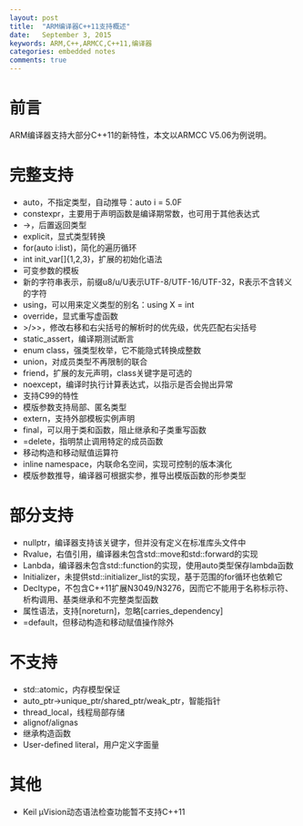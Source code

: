 ```yaml
---
layout: post
title:  "ARM编译器C++11支持概述"
date:   September 3, 2015
keywords: ARM,C++,ARMCC,C++11,编译器
categories: embedded notes
comments: true
---
```


前言
============
ARM编译器支持大部分C++11的新特性，本文以ARMCC V5.06为例说明。

完整支持
============
- auto，不指定类型，自动推导：auto i = 5.0F
- constexpr，主要用于声明函数是编译期常数，也可用于其他表达式
- ->，后置返回类型
- explicit，显式类型转换
- for(auto i:list)，简化的遍历循环
- int init_var[]{1,2,3}，扩展的初始化语法
- 可变参数的模板
- 新的字符串表示，前缀u8/u/U表示UTF-8/UTF-16/UTF-32，R表示不含转义的字符
- using，可以用来定义类型的别名：using X = int
- override，显式重写虚函数
- \>/\>>，修改右移和右尖括号的解析时的优先级，优先匹配右尖括号
- static_assert，编译期测试断言
- enum class，强类型枚举，它不能隐式转换成整数
- union，对成员类型不再限制的联合
- friend，扩展的友元声明，class关键字是可选的
- noexcept，编译时执行计算表达式，以指示是否会抛出异常
- 支持C99的特性
- 模版参数支持局部、匿名类型
- extern，支持外部模板实例声明
- final，可以用于类和函数，阻止继承和子类重写函数
- =delete，指明禁止调用特定的成员函数
- 移动构造和移动赋值运算符
- inline namespace，内联命名空间，实现可控制的版本演化
- 模版参数推导，编译器可根据实参，推导出模版函数的形参类型


部分支持
============
- nullptr，编译器支持该关键字，但并没有定义在标准库头文件中
- Rvalue，右值引用，编译器未包含std::move和std::forward的实现
- Lanbda，编译器未包含std::function的实现，使用auto类型保存lambda函数
- Initializer，未提供std::initializer_list的实现，基于范围的for循环也依赖它
- Decltype，不包含C++11扩展N3049/N3276，因而它不能用于名称标示符、析构调用、基类继承和不完整类型函数
- 属性语法，支持[noreturn]，忽略[carries_dependency]
- =default，但移动构造和移动赋值操作除外


不支持
============
- std::atomic，内存模型保证
- auto_ptr->unique_ptr/shared_ptr/weak_ptr，智能指针
- thread_local，线程局部存储
- alignof/alignas
- 继承构造函数
- User-defined literal，用户定义字面量

其他
============
- Keil µVision动态语法检查功能暂不支持C++11